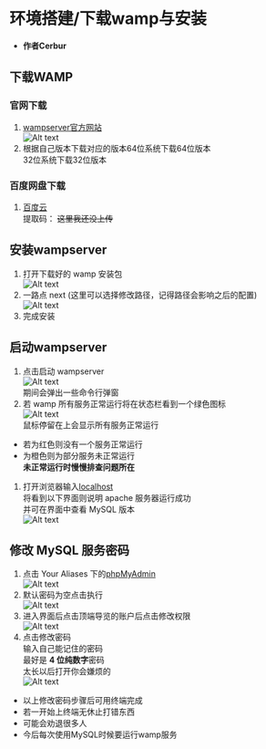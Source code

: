 # 环境搭建/下载wamp与安装
- **作者Cerbur**
## 下载WAMP
### 官网下载
1. [wampserver官方网站](http://www.wampserver.com/en/#download-wrapper)  
![Alt text](https://github.com/CerteKim/BNG/blob/master/mysql/img/wampdownload.png)   
1. 根据自己版本下载对应的版本64位系统下载64位版本  
32位系统下载32位版本  
### 百度网盘下载  
1. [百度云](www.baidu.com)  
提取码：
~~这里我还没上传~~
## 安装wampserver  
1. 打开下载好的 wamp 安装包  
![Alt text](https://github.com/CerteKim/BNG/blob/master/mysql/img/wampinstall.png)  
1. 一路点 next (这里可以选择修改路径，记得路径会影响之后的配置)  
![Alt text](https://github.com/CerteKim/BNG/blob/master/mysql/img/wampnext.png)  
1. 完成安装
## 启动wampserver
1. 点击启动 wampserver  
![Alt text](https://github.com/CerteKim/BNG/blob/master/mysql/img/wampclick.png)  
期间会弹出一些命令行弹窗  
1. 若 wamp 所有服务正常运行将在状态栏看到一个绿色图标    
![Alt text](https://github.com/CerteKim/BNG/blob/master/mysql/img/wamprun.png)   
鼠标停留在上会显示所有服务正常运行  
- 若为红色则没有一个服务正常运行  
- 为橙色则为部分服务未正常运行  
**未正常运行时慢慢排查问题所在**    
1. 打开浏览器输入[localhost](http://localhost/)  
将看到以下界面则说明 apache 服务器运行成功  
并可在界面中查看 MySQL 版本  
![Alt text](https://github.com/CerteKim/BNG/blob/master/mysql/img/wamplocalhost.png)   
## 修改 MySQL 服务密码   
1. 点击 Your Aliases 下的[phpMyAdmin](http://localhost/phpmyadmin/)  
![Alt text](https://github.com/CerteKim/BNG/blob/master/mysql/img/clickadmin.png)   
1. 默认密码为空点击执行  
![Alt text](https://github.com/CerteKim/BNG/blob/master/mysql/img/phpmyadminpage.png)   
1. 进入界面后点击顶端导览的账户后点击修改权限  
![Alt text](https://github.com/CerteKim/BNG/blob/master/mysql/img/roothomepage.png)   
1. 点击修改密码  
输入自己能记住的密码  
最好是 **4 位纯数字**密码  
太长以后打开你会嫌烦的  
![Alt text](https://github.com/CerteKim/BNG/blob/master/mysql/img/clickchange.png)   
- 以上修改密码步骤后可用终端完成
- 若一开始上终端无休止打错东西
- 可能会劝退很多人
- 今后每次使用MySQL时候要运行wamp服务